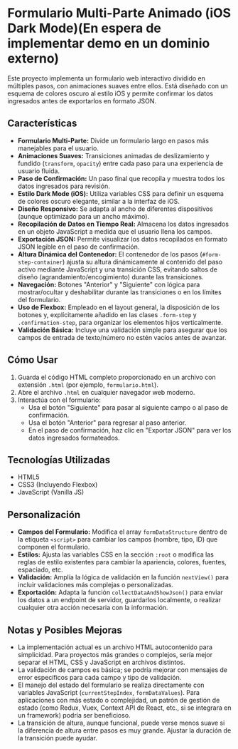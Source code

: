 # Formulario Multi-Parte Animado (iOS Dark Mode)(En espera de implementar demo en un dominio externo)

Este proyecto implementa un formulario web interactivo dividido en múltiples pasos, con animaciones suaves entre ellos. Está diseñado con un esquema de colores oscuro al estilo iOS y permite confirmar los datos ingresados antes de exportarlos en formato JSON.

## Características

*   **Formulario Multi-Parte:** Divide un formulario largo en pasos más manejables para el usuario.
*   **Animaciones Suaves:** Transiciones animadas de deslizamiento y fundido (`transform`, `opacity`) entre cada paso para una experiencia de usuario fluida.
*   **Paso de Confirmación:** Un paso final que recopila y muestra todos los datos ingresados para revisión.
*   **Estilo Dark Mode (iOS):** Utiliza variables CSS para definir un esquema de colores oscuro elegante, similar a la interfaz de iOS.
*   **Diseño Responsivo:** Se adapta al ancho de diferentes dispositivos (aunque optimizado para un ancho máximo).
*   **Recopilación de Datos en Tiempo Real:** Almacena los datos ingresados en un objeto JavaScript a medida que el usuario llena los campos.
*   **Exportación JSON:** Permite visualizar los datos recopilados en formato JSON legible en el paso de confirmación.
*   **Altura Dinámica del Contenedor:** El contenedor de los pasos (`#form-step-container`) ajusta su altura dinámicamente al contenido del paso activo mediante JavaScript y una transición CSS, evitando saltos de diseño (agrandamiento/encogimiento) durante las transiciones.
*   **Navegación:** Botones "Anterior" y "Siguiente" con lógica para mostrar/ocultar y deshabilitar durante las transiciones o en los límites del formulario.
*   **Uso de Flexbox:** Empleado en el layout general, la disposición de los botones y, explícitamente añadido en las clases `.form-step` y `.confirmation-step`, para organizar los elementos hijos verticalmente.
*   **Validación Básica:** Incluye una validación simple para asegurar que los campos de entrada de texto/número no estén vacíos antes de avanzar.

## Cómo Usar

1.  Guarda el código HTML completo proporcionado en un archivo con extensión `.html` (por ejemplo, `formulario.html`).
2.  Abre el archivo `.html` en cualquier navegador web moderno.
3.  Interactúa con el formulario:
    *   Usa el botón "Siguiente" para pasar al siguiente campo o al paso de confirmación.
    *   Usa el botón "Anterior" para regresar al paso anterior.
    *   En el paso de confirmación, haz clic en "Exportar JSON" para ver los datos ingresados formateados.

## Tecnologías Utilizadas

*   HTML5
*   CSS3 (Incluyendo Flexbox)
*   JavaScript (Vanilla JS)

## Personalización

*   **Campos del Formulario:** Modifica el array `formDataStructure` dentro de la etiqueta `<script>` para cambiar los campos (nombre, tipo, ID) que componen el formulario.
*   **Estilos:** Ajusta las variables CSS en la sección `:root` o modifica las reglas de estilo existentes para cambiar la apariencia, colores, fuentes, espaciado, etc.
*   **Validación:** Amplía la lógica de validación en la función `nextView()` para incluir validaciones más complejas o personalizadas.
*   **Exportación:** Adapta la función `collectDataAndShowJson()` para enviar los datos a un endpoint de servidor, guardarlos localmente, o realizar cualquier otra acción necesaria con la información.

## Notas y Posibles Mejoras

*   La implementación actual es un archivo HTML autocontenido para simplicidad. Para proyectos más grandes o complejos, sería mejor separar el HTML, CSS y JavaScript en archivos distintos.
*   La validación de campos es básica; se podría mejorar con mensajes de error específicos para cada campo y tipo de validación.
*   El manejo del estado del formulario se realiza directamente con variables JavaScript (`currentStepIndex`, `formDataValues`). Para aplicaciones con más estado o complejidad, un patrón de gestión de estado (como Redux, Vuex, Context API de React, etc., si se integrara en un framework) podría ser beneficioso.
*   La transición de altura, aunque funcional, puede verse menos suave si la diferencia de altura entre pasos es muy grande. Ajustar la duración de la transición puede ayudar.
